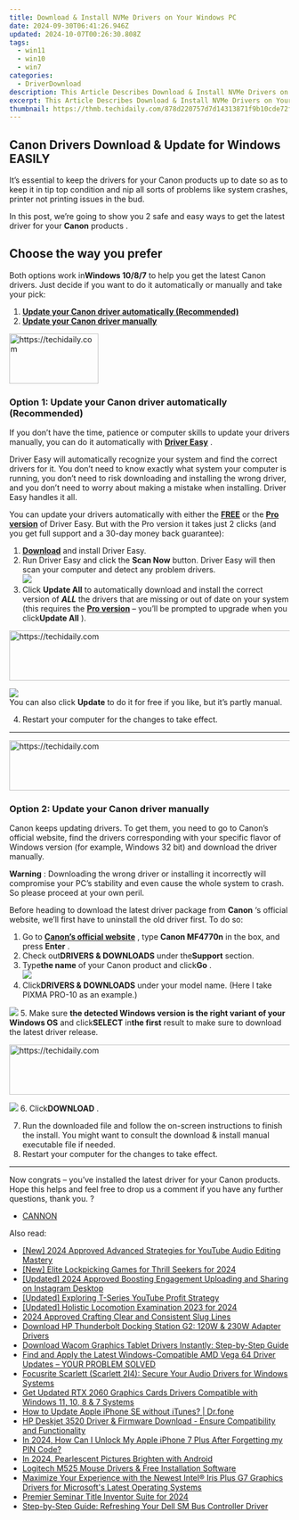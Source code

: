 ```yaml
---
title: Download & Install NVMe Drivers on Your Windows PC
date: 2024-09-30T06:41:26.946Z
updated: 2024-10-07T00:26:30.808Z
tags:
  - win11
  - win10
  - win7
categories:
  - DriverDownload
description: This Article Describes Download & Install NVMe Drivers on Your Windows PC
excerpt: This Article Describes Download & Install NVMe Drivers on Your Windows PC
thumbnail: https://thmb.techidaily.com/878d220757d7d14313871f9b10cde72f7c661f389b4c57bef6edfd951b9b3a1e.jpg
---
```


## Canon Drivers Download & Update for Windows EASILY

It’s essential to keep the drivers for your Canon products up to date so as to keep it in tip top condition and nip all sorts of problems like system crashes, printer not printing issues in the bud.

 In this post, we’re going to show you 2 safe and easy ways to get the latest driver for your **Canon** products .

## Choose the way you prefer

 Both options work in**Windows 10/8/7** to help you get the latest Canon drivers. Just decide if you want to do it automatically or manually and take your pick:

1. [**Update your Canon driver automatically (Recommended)**](https://www.drivereasy.com/knowledge/canon-drivers-download-update-for-windows-easily/#O1)
2. [**Update your Canon driver manually**](https://tools.techidaily.com/drivereasy/download/)

<!-- affiliate ads begin -->
<a href="https://malaysia-healthcare-travel-council.pxf.io/c/5597632/1576474/17382" target="_top" id="1576474">
  <img src="//a.impactradius-go.com/display-ad/17382-1576474" border="0" alt="https://techidaily.com" width="160" height="90"/>
</a>
<img height="0" width="0" src="https://malaysia-healthcare-travel-council.pxf.io/i/5597632/1576474/17382" style="position:absolute;visibility:hidden;" border="0" />
<!-- affiliate ads end -->

### **Option 1: Update your Canon driver automatically (Recommended)**

 If you don’t have the time, patience or computer skills to update your drivers manually, you can do it automatically with **[Driver Easy](https://tools.techidaily.com/drivereasy/download/)**  .

 Driver Easy will automatically recognize your system and find the correct drivers for it. You don’t need to know exactly what system your computer is running, you don’t need to risk downloading and installing the wrong driver, and you don’t need to worry about making a mistake when installing. Driver Easy handles it all.

 You can update your drivers automatically with either the **[FREE](https://tools.techidaily.com/drivereasy/download/)**  or the **[Pro version](https://tools.techidaily.com/drivereasy/download/)**  of Driver Easy. But with the Pro version it takes just 2 clicks (and you get full support and a 30-day money back guarantee):

1. **[Download](https://tools.techidaily.com/drivereasy/download/)**  and install Driver Easy.
2. Run Driver Easy and click the **Scan Now** button. Driver Easy will then scan your computer and detect any problem drivers.  
![](https://images.drivereasy.com/wp-content/uploads/2018/11/img_5bfa3c58d6f96.jpg)
3. Click **Update All** to automatically download and install the correct version of **_ALL_**  the drivers that are missing or out of date on your system (this requires the **[Pro version](https://tools.techidaily.com/drivereasy/download/)**  – you’ll be prompted to upgrade when you click**Update All** ).  

<!-- affiliate ads begin -->
<a href="https://imp.i110150.net/c/5597632/798165/11305" target="_top" id="798165">
  <img src="//a.impactradius-go.com/display-ad/11305-798165" border="0" alt="https://techidaily.com" width="728" height="90"/>
</a>
<img height="0" width="0" src="https://imp.i110150.net/i/5597632/798165/11305" style="position:absolute;visibility:hidden;" border="0" />
<!-- affiliate ads end -->

![](https://images.drivereasy.com/wp-content/uploads/2018/11/img_5bfa45fe434fd.jpg)  
 You can also click **Update** to do it for free if you like, but it’s partly manual.

4. Restart your computer for the changes to take effect.

---

<!-- affiliate ads begin -->
<a href="https://ephamedtechinc.pxf.io/c/5597632/2137214/26400" target="_top" id="2137214">
  <img src="//a.impactradius-go.com/display-ad/26400-2137214" border="0" alt="https://techidaily.com" width="728" height="90"/>
</a>
<img height="0" width="0" src="https://ephamedtechinc.pxf.io/i/5597632/2137214/26400" style="position:absolute;visibility:hidden;" border="0" />
<!-- affiliate ads end -->

### **Option 2: Update your Canon driver manually**

 Canon keeps updating drivers. To get them, you need to go to Canon’s official website, find the drivers corresponding with your specific flavor of Windows version (for example, Windows 32 bit) and download the driver manually.

**Warning** : Downloading the wrong driver or installing it incorrectly will compromise your PC’s stability and even cause the whole system to crash. So please proceed at your own peril.

Before heading to download the latest driver package from **Canon**  ‘s official website, we’ll first have to uninstall the old driver first. To do so:

1. Go to **[Canon’s official website](https://www.usa.canon.com/internet/portal/us/home)** , type **Canon MF4770n**  in the box, and press   **Enter** .
2. Check out**DRIVERS & DOWNLOADS** under the**Support** section.
3. Type**the name** of your Canon product and click**Go** .  
![](https://images.drivereasy.com/wp-content/uploads/2018/11/img_5bfa46ed741fe.jpg)
4. Click**DRIVERS & DOWNLOADS** under your model name. (Here I take PIXMA PRO-10 as an example.)  

![](https://images.drivereasy.com/wp-content/uploads/2018/11/img_5bfa47aad220c.jpg)
5. Make sure **the detected Windows version is the right variant of your Windows OS** and click**SELECT** in**the first** result to make sure to download the latest driver release.  

<!-- affiliate ads begin -->
<a href="https://appsumo.8odi.net/c/5597632/2123737/7443" target="_top" id="2123737">
  <img src="//a.impactradius-go.com/display-ad/7443-2123737" border="0" alt="https://techidaily.com" width="728" height="90"/>
</a>
<img height="0" width="0" src="https://appsumo.8odi.net/i/5597632/2123737/7443" style="position:absolute;visibility:hidden;" border="0" />
<!-- affiliate ads end -->

![](https://images.drivereasy.com/wp-content/uploads/2018/11/img_5bfa4841af5d5.jpg)
6. Click**DOWNLOAD** .

7. Run the downloaded file and follow the on-screen instructions to finish the install. You might want to consult the download & install manual executable file if needed.
8. Restart your computer for the changes to take effect.

---

 Now congrats – you’ve installed the latest driver for your Canon products. Hope this helps and feel free to drop us a comment if you have any further questions, thank you. ?

* [CANNON](https://tools.techidaily.com/drivereasy/download/)

<ins class="adsbygoogle"
     style="display:block"
     data-ad-format="autorelaxed"
     data-ad-client="ca-pub-7571918770474297"
     data-ad-slot="1223367746"></ins>

<ins class="adsbygoogle"
     style="display:block"
     data-ad-client="ca-pub-7571918770474297"
     data-ad-slot="8358498916"
     data-ad-format="auto"
     data-full-width-responsive="true"></ins>

<span class="atpl-alsoreadstyle">Also read:</span>
<div><ul>
<li><a href="https://facebook-video-share.techidaily.com/new-2024-approved-advanced-strategies-for-youtube-audio-editing-mastery/"><u>[New] 2024 Approved Advanced Strategies for YouTube Audio Editing Mastery</u></a></li>
<li><a href="https://screen-video-capture.techidaily.com/new-elite-lockpicking-games-for-thrill-seekers-for-2024/"><u>[New] Elite Lockpicking Games for Thrill Seekers for 2024</u></a></li>
<li><a href="https://instagram-video-recordings.techidaily.com/updated-2024-approved-boosting-engagement-uploading-and-sharing-on-instagram-desktop/"><u>[Updated] 2024 Approved Boosting Engagement Uploading and Sharing on Instagram Desktop</u></a></li>
<li><a href="https://youtube-lab.techidaily.com/ed-exploring-t-series-youtube-profit-strategy/"><u>[Updated] Exploring T-Series YouTube Profit Strategy</u></a></li>
<li><a href="https://fox-cloud.techidaily.com/updated-holistic-locomotion-examination-2023-for-2024/"><u>[Updated] Holistic Locomotion Examination 2023 for 2024</u></a></li>
<li><a href="https://extra-tips.techidaily.com/2024-approved-crafting-clear-and-consistent-slug-lines/"><u>2024 Approved Crafting Clear and Consistent Slug Lines</u></a></li>
<li><a href="https://driver-download.techidaily.com/download-hp-thunderbolt-docking-station-g2-120w-and-230w-adapter-drivers/"><u>Download HP Thunderbolt Docking Station G2: 120W & 230W Adapter Drivers</u></a></li>
<li><a href="https://driver-download.techidaily.com/download-wacom-graphics-tablet-drivers-instantly-step-by-step-guide/"><u>Download Wacom Graphics Tablet Drivers Instantly: Step-by-Step Guide</u></a></li>
<li><a href="https://driver-download.techidaily.com/find-and-apply-the-latest-windows-compatible-amd-vega-64-driver-updates-your-problem-solved/"><u>Find and Apply the Latest Windows-Compatible AMD Vega 64 Driver Updates – YOUR PROBLEM SOLVED</u></a></li>
<li><a href="https://driver-download.techidaily.com/focusrite-scarlett-scarlett-2i4-secure-your-audio-drivers-for-windows-systems/"><u>Focusrite Scarlett (Scarlett 2I4): Secure Your Audio Drivers for Windows Systems</u></a></li>
<li><a href="https://driver-download.techidaily.com/get-updated-rtx-2060-graphics-cards-drivers-compatible-with-windows-11-10-8-and-7-systems/"><u>Get Updated RTX 2060 Graphics Cards Drivers Compatible with Windows 11, 10, 8 & 7 Systems</u></a></li>
<li><a href="https://techidaily.com/how-to-update-apple-iphone-se-without-itunes-drfone-by-drfone-ios-system-repair-ios-system-repair/"><u>How to Update Apple iPhone SE without iTunes? | Dr.fone</u></a></li>
<li><a href="https://driver-download.techidaily.com/hp-deskjet-3520-driver-and-firmware-download-ensure-compatibility-and-functionality/"><u>HP Deskjet 3520 Driver & Firmware Download - Ensure Compatibility and Functionality</u></a></li>
<li><a href="https://ios-unlock.techidaily.com/in-2024-how-can-i-unlock-my-apple-iphone-7-plus-after-forgetting-my-pin-code-by-drfone-ios/"><u>In 2024, How Can I Unlock My Apple iPhone 7 Plus After Forgetting my PIN Code?</u></a></li>
<li><a href="https://vp-tips.techidaily.com/in-2024-pearlescent-pictures-brighten-with-android/"><u>In 2024, Pearlescent Pictures Brighten with Android</u></a></li>
<li><a href="https://driver-download.techidaily.com/logitech-m525-mouse-drivers-and-free-installation-software/"><u>Logitech M525 Mouse Drivers & Free Installation Software</u></a></li>
<li><a href="https://driver-download.techidaily.com/maximize-your-experience-with-the-newest-intel-iris-plus-g7-graphics-drivers-for-microsofts-latest-operating-systems/"><u>Maximize Your Experience with the Newest Intel® Iris Plus G7 Graphics Drivers for Microsoft's Latest Operating Systems</u></a></li>
<li><a href="https://fox-boxes.techidaily.com/premier-seminar-title-inventor-suite-for-2024/"><u>Premier Seminar Title Inventor Suite for 2024</u></a></li>
<li><a href="https://driver-download.techidaily.com/step-by-step-guide-refreshing-your-dell-sm-bus-controller-driver/"><u>Step-by-Step Guide: Refreshing Your Dell SM Bus Controller Driver</u></a></li>
</ul></div>

